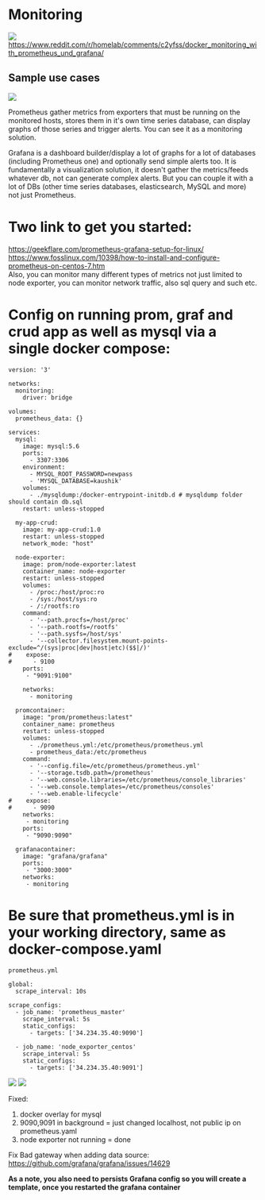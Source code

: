 # Monitoring
![](https://prometheus.io/assets/grafana_prometheus.png)
https://www.reddit.com/r/homelab/comments/c2yfss/docker_monitoring_with_prometheus_und_grafana/
## Sample use cases
![](https://i.imgur.com/mBxFxUZ.png)

Prometheus gather metrics from exporters that must be running on the monitored hosts, stores them in it's own time series database, can display graphs of those series and trigger alerts. You can see it as a monitoring solution.

Grafana is a dashboard builder/display a lot of graphs for a lot of databases (including Prometheus one) and optionally send simple alerts too. It is fundamentally a visualization solution, it doesn't gather the metrics/feeds whatever db, not can generate complex alerts. But you can couple it with a lot of DBs (other time series databases, elasticsearch, MySQL and more) not just Prometheus. 
<br>

# Two link to get you started:
https://geekflare.com/prometheus-grafana-setup-for-linux/ <br>
https://www.fosslinux.com/10398/how-to-install-and-configure-prometheus-on-centos-7.htm <br>
Also, you can monitor many different types of metrics not just limited to node exporter, you can monitor network traffic, also sql query and such etc.

# Config on running prom, graf and crud app as well as mysql via a single docker compose:
```
version: '3'

networks:
  monitoring:
    driver: bridge

volumes:
  prometheus_data: {}

services:
  mysql:
    image: mysql:5.6
    ports:
      - 3307:3306
    environment:
      - MYSQL_ROOT_PASSWORD=newpass
      - 'MYSQL_DATABASE=kaushik'
    volumes:
      - ./mysqldump:/docker-entrypoint-initdb.d # mysqldump folder should contain db.sql
    restart: unless-stopped

  my-app-crud:
    image: my-app-crud:1.0
    restart: unless-stopped
    network_mode: "host"

  node-exporter:
    image: prom/node-exporter:latest
    container_name: node-exporter
    restart: unless-stopped
    volumes:
      - /proc:/host/proc:ro
      - /sys:/host/sys:ro
      - /:/rootfs:ro
    command:
      - '--path.procfs=/host/proc'
      - '--path.rootfs=/rootfs'
      - '--path.sysfs=/host/sys'
      - '--collector.filesystem.mount-points-exclude=^/(sys|proc|dev|host|etc)($$|/)'
#    expose:
#      - 9100
    ports:
     - "9091:9100"

    networks:
      - monitoring

  promcontainer:
    image: "prom/prometheus:latest"
    container_name: prometheus
    restart: unless-stopped
    volumes:
      - ./prometheus.yml:/etc/prometheus/prometheus.yml
      - prometheus_data:/etc/prometheus
    command:
      - '--config.file=/etc/prometheus/prometheus.yml'
      - '--storage.tsdb.path=/prometheus'
      - '--web.console.libraries=/etc/prometheus/console_libraries'
      - '--web.console.templates=/etc/prometheus/consoles'
      - '--web.enable-lifecycle'
#    expose:
#      - 9090
    networks:
     - monitoring
    ports:
     - "9090:9090"

  grafanacontainer:
    image: "grafana/grafana"
    ports:
     - "3000:3000"
    networks:
     - monitoring

```
# Be sure that prometheus.yml is in your working directory, same as docker-compose.yaml
`prometheus.yml`
```
global:
  scrape_interval: 10s

scrape_configs:
  - job_name: 'prometheus_master'
    scrape_interval: 5s
    static_configs:
      - targets: ['34.234.35.40:9090']

  - job_name: 'node_exporter_centos'
    scrape_interval: 5s
    static_configs:
      - targets: ['34.234.35.40:9091']

```

![](https://i.imgur.com/3LxnGMN.png)
![](https://i.imgur.com/42TZnA6.png)

Fixed:
1. docker overlay for mysql 
2. 9090,9091 in background = just changed localhost, not public ip on prometheus.yaml
3.  node exporter not running = done

Fix Bad gateway when adding data source:
https://github.com/grafana/grafana/issues/14629

**As a note, you also need to persists Grafana config so you will create a template, once you restarted the grafana container**
